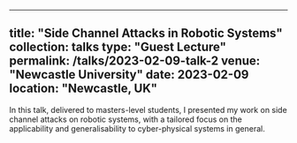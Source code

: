 
---
title: "Side Channel Attacks in Robotic Systems"
collection: talks
type: "Guest Lecture"
permalink: /talks/2023-02-09-talk-2
venue: "Newcastle University"
date: 2023-02-09
location: "Newcastle, UK"
---

In this talk, delivered to masters-level students, I presented my work on side channel attacks on robotic systems, with a tailored focus on the applicability and generalisability to cyber-physical systems in general.
